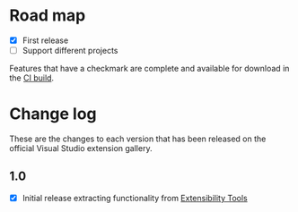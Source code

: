 # Road map

- [x] First release
- [ ] Support different projects

Features that have a checkmark are complete and available for
download in the
[CI build](http://vsixgallery.com/extension/7a42d726-bce1-4c17-8341-e455584ddb90/).

# Change log

These are the changes to each version that has been released
on the official Visual Studio extension gallery.

## 1.0

- [x] Initial release extracting functionality from [Extensibility Tools](https://github.com/madskristensen/ExtensibilityTools)